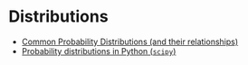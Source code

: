 # Distributions

- [Common Probability Distributions (and their relationships)](https://medium.com/@srowen/common-probability-distributions-347e6b945ce4)
- [Probability distributions in Python (`scipy`)](https://www.datacamp.com/community/tutorials/probability-distributions-python)